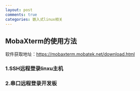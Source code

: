 ```yaml
---
layout: post
comments: true
categories: 嵌入式linux相关
---
```

## MobaXterm的使用方法

软件获取地址：https://mobaxterm.mobatek.net/download.html

### 1.SSH远程登录linxu主机



### 2.串口远程登录开发板
